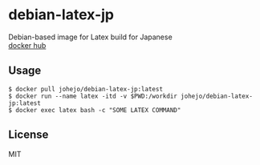 # debian-latex-jp
Debian-based image for Latex build for Japanese  
[docker hub](https://hub.docker.com/r/johejo/debian-latex-jp/)

## Usage

```
$ docker pull johejo/debian-latex-jp:latest
$ docker run --name latex -itd -v $PWD:/workdir johejo/debian-latex-jp:latest
$ docker exec latex bash -c "SOME LATEX COMMAND"
```

## License
MIT
